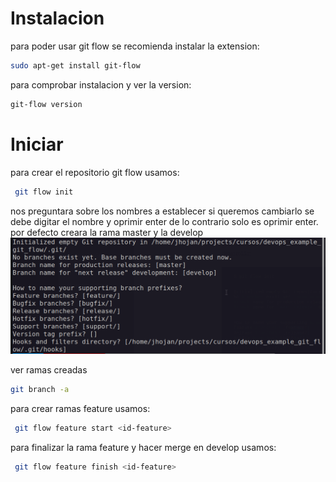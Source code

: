 # Instalacion
para poder usar git flow se recomienda instalar la extension:

```bash
sudo apt-get install git-flow
```

para comprobar instalacion y ver la version:
```bash
git-flow version
```

# Iniciar
para crear el repositorio git flow usamos:
```bash
 git flow init
```
nos preguntara sobre los nombres a establecer si queremos cambiarlo se debe digitar el nombre y oprimir enter de lo contrario solo
es oprimir enter. por defecto creara la rama master y la develop
![create-git-flow.png](assets%2Fcreate-git-flow.png)

ver ramas creadas
```bash
git branch -a
```

para crear ramas feature usamos:
```bash
 git flow feature start <id-feature>
```

para finalizar la rama feature y hacer merge en develop usamos:
```bash
 git flow feature finish <id-feature>
```
